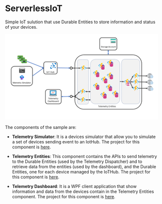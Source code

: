 # ServerlessIoT

Simple IoT sulution that use Durable Entities to store information and status of your devices.


![Architecture of the sample](Documents/Images/Architecture.png)


The components of the sample are:

- **Telemetry Simulator**: It is a devices simulator that allow you to simulate a set of devices sending event to an IotHub. The project for this component is [here](Frontend/TelemetrySimulator/README.md).

- **Telemetry Entities**: This component contains the APIs to send telemetry to the Durable Entities (used by the Telemetry Dispatcher) and to retrieve data from the entities (used by the dashboard), and the Durable Entities, one for each device managed by the IoTHub. The project for this component is [here](Backend/TelemetryEntities/README.md). 

- **Telemetry Dashboard**: It is a WPF client application that show information and data from the devices contain in the Telemetry Entities component. The project for this component is [here](Frontend/TelemetryDashboard.WPF/README.md). 